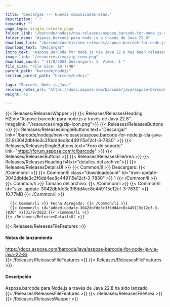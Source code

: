 ```yaml
---

title: "Descargas --- Nuevas comunicadas-asas."
description: " "
keywords: ""
page_type: single_release_page
folder_link: "/barcode/nodejs/new-releases/aspose.barcode-for-node.js-via-java-22.8/"
folder_name: "Aspose.barcode para node.js a través de Java 22.8"
download_link: "/barcode/nodejs/new-releases/aspose.barcode-for-node.js-via-java-22.8/3042dbfde3c3f6dd4ec8c449115e12cf-3-7830"
download_text: "Descargar"
intro_text: "Aspose.BarCode for Node.js via Java 22.8 has been released"
image_link: "/resources/img/zip-icon.png"
download_count: " 31/8/2022 Descargars: 1  Views: 1 "
file_size: "File Size: 10.77MB"
parent_path: "barcode/nodejs"
section_parent_path: "barcode/nodejs"

tags: "Barcode, Node.js,Java"
release_notes_url: "https://docs.aspose.com/barcode/java/aspose-barcode-for-node-js-via-java-22-8/"
weight: 42

---
```


{{< Releases/ReleasesWapper >}}
  {{< Releases/ReleasesHeading H2txt="Aspose.barcode para node.js a través de Java 22.8" imagelink="/resources/img/zip-icon.png">}}
  {{< Releases/ReleasesButtons >}}
    {{< Releases/ReleasesSingleButtons text="Descargar" link="/barcode/nodejs/new-releases/aspose.barcode-for-node.js-via-java-22.8/3042dbfde3c3f6dd4ec8c449115e12cf-3-7830" >}}
    {{< Releases/ReleasesSingleButtons text="Foro de soporte" link="https://forum.aspose.com/c/barcode" >}}
  {{< Releases/ReleasesButtons >}}
  {{< Releases/ReleasesFileArea >}}
    {{< Releases/ReleasesHeading h4txt="detalles del archivo">}}
    {{< Releases/ReleasesDetailsUl >}}
      {{< Common/li >}} Descargars: {{< /Common/li >}}
      {{< Common/li class="downloadcount" id="dwn-update-3042dbfde3c3f6dd4ec8c449115e12cf-3-7830" >}} 1 {{< /Common/li >}}
      {{< Common/li >}} Tamaño del archivo: {{< /Common/li >}}
      {{< Common/li id="size-update-3042dbfde3c3f6dd4ec8c449115e12cf-3-7830" >}} 10.77MB {{< /Common/li >}}

      {{< Common/li >}} Fecha Agregada: {{< /Common/li >}}
      {{< Common/li id="added-update-3042dbfde3c3f6dd4ec8c449115e12cf-3-7830" >}}31/8/2022 {{< /Common/li >}}
    {{< /Releases/ReleasesDetailsUl >}}

  {{< Releases/ReleasesFileFeatures >}}
      <h4>Notas de lanzamiento</h4><div><a href='https://docs.aspose.com/barcode/java/aspose-barcode-for-node-js-via-java-22-8/'>https://docs.aspose.com/barcode/java/aspose-barcode-for-node-js-via-java-22-8/</a></div>
  {{< /Releases/ReleasesFileFeatures >}}
  {{< Releases/ReleasesFileFeatures >}}
      <h4>Descripción</h4><div class="HTMLDescription">Aspose.barcode para Node.js a través de Java 22.8 ha sido lanzado</div>
  {{< /Releases/ReleasesFileFeatures >}}
 {{< /Releases/ReleasesFileArea >}}
{{< /Releases/ReleasesWapper >}}


